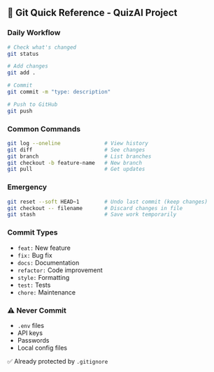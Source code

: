 ## 🚀 Git Quick Reference - QuizAI Project

### Daily Workflow
```bash
# Check what's changed
git status

# Add changes
git add .

# Commit
git commit -m "type: description"

# Push to GitHub
git push
```

### Common Commands
```bash
git log --oneline              # View history
git diff                       # See changes
git branch                     # List branches
git checkout -b feature-name   # New branch
git pull                       # Get updates
```

### Emergency
```bash
git reset --soft HEAD~1        # Undo last commit (keep changes)
git checkout -- filename       # Discard changes in file
git stash                      # Save work temporarily
```

### Commit Types
- `feat:` New feature
- `fix:` Bug fix
- `docs:` Documentation
- `refactor:` Code improvement
- `style:` Formatting
- `test:` Tests
- `chore:` Maintenance

### ⚠️ Never Commit
- `.env` files
- API keys
- Passwords
- Local config files

✅ Already protected by `.gitignore`
